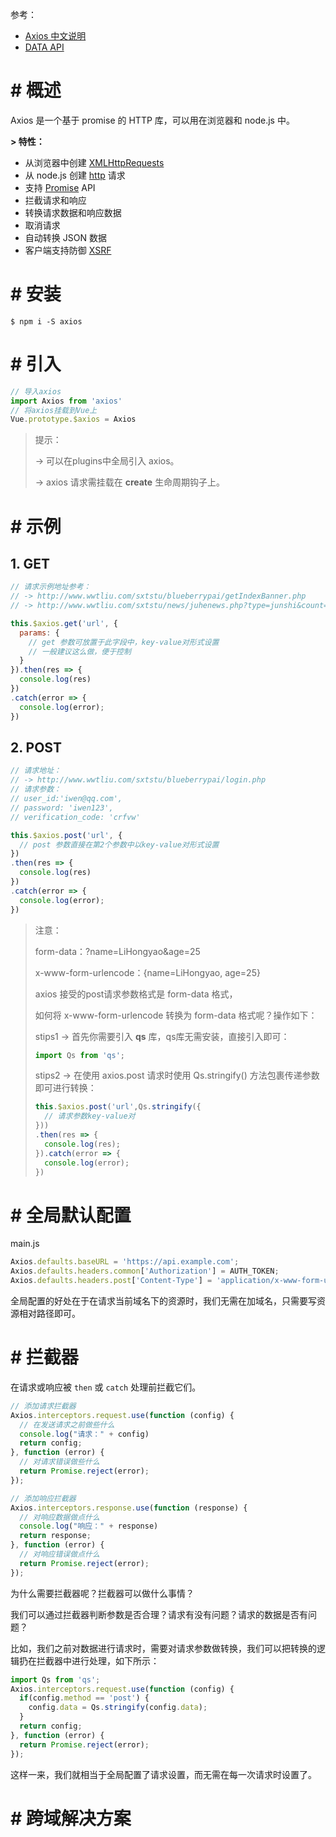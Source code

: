 参考：

- [Axios 中文说明](https://www.kancloud.cn/yunye/axios/234845)
- [DATA API](http://www.wwtliu.com/sxtstu/)

# # 概述

Axios 是一个基于 promise 的 HTTP 库，可以用在浏览器和 node.js 中。

**\> 特性：**

- 从浏览器中创建 [XMLHttpRequests](https://developer.mozilla.org/en-US/docs/Web/API/XMLHttpRequest)
- 从 node.js 创建 [http](http://nodejs.org/api/http.html) 请求
- 支持 [Promise](https://developer.mozilla.org/en-US/docs/Web/JavaScript/Reference/Global_Objects/Promise) API
- 拦截请求和响应
- 转换请求数据和响应数据
- 取消请求
- 自动转换 JSON 数据
- 客户端支持防御 [XSRF](http://en.wikipedia.org/wiki/Cross-site_request_forgery)

# # 安装

```shell
$ npm i -S axios
```

# # 引入

```js
// 导入axios
import Axios from 'axios'
// 将axios挂载到Vue上
Vue.prototype.$axios = Axios
```

> 提示：
>
> -> 可以在plugins中全局引入 axios。
>
> -> axios 请求需挂载在 **create** 生命周期钩子上。

# # 示例

## 1. GET

```javascript
// 请求示例地址参考：
// -> http://www.wwtliu.com/sxtstu/blueberrypai/getIndexBanner.php
// -> http://www.wwtliu.com/sxtstu/news/juhenews.php?type=junshi&count=30

this.$axios.get('url', {
  params: {
    // get 参数可放置于此字段中，key-value对形式设置
    // 一般建议这么做，便于控制
  }
}).then(res => {
  console.log(res)
})
.catch(error => {
  console.log(error);
})
```

## 2. POST

```javascript
// 请求地址：
// -> http://www.wwtliu.com/sxtstu/blueberrypai/login.php
// 请求参数：
// user_id:'iwen@qq.com',
// password: 'iwen123',
// verification_code: 'crfvw'

this.$axios.post('url', {
  // post 参数直接在第2个参数中以key-value对形式设置
})
.then(res => {
  console.log(res)
})
.catch(error => {
  console.log(error);
})
```

> 注意：
>
> form-data：?name=LiHongyao&age=25
>
> x-www-form-urlencode：{name=LiHongyao, age=25}
>
> axios 接受的post请求参数格式是 form-data 格式，
>
> 如何将 x-www-form-urlencode 转换为 form-data 格式呢？操作如下：
>
> stips1 -> 首先你需要引入 **qs** 库，qs库无需安装，直接引入即可：
>
> ```js
> import Qs from 'qs';
> ```
>
> stips2 -> 在使用 axios.post 请求时使用 Qs.stringify() 方法包裹传递参数即可进行转换：
>
> ```js
> this.$axios.post('url',Qs.stringify({
> 	// 请求参数key-value对
> }))
> .then(res => {
>   console.log(res);
> }).catch(error => {
>   console.log(error);
> })
> ```

# # 全局默认配置

main.js

```js
Axios.defaults.baseURL = 'https://api.example.com';
Axios.defaults.headers.common['Authorization'] = AUTH_TOKEN;
Axios.defaults.headers.post['Content-Type'] = 'application/x-www-form-urlencoded';
```

全局配置的好处在于在请求当前域名下的资源时，我们无需在加域名，只需要写资源相对路径即可。

# # 拦截器

在请求或响应被 `then` 或 `catch` 处理前拦截它们。

```javascript
// 添加请求拦截器
Axios.interceptors.request.use(function (config) {
  // 在发送请求之前做些什么
  console.log("请求：" + config)
  return config;
}, function (error) {
  // 对请求错误做些什么
  return Promise.reject(error);
});

// 添加响应拦截器
Axios.interceptors.response.use(function (response) {
  // 对响应数据做点什么
  console.log("响应：" + response)
  return response;
}, function (error) {
  // 对响应错误做点什么
  return Promise.reject(error);
});
```

为什么需要拦截器呢？拦截器可以做什么事情？

我们可以通过拦截器判断参数是否合理？请求有没有问题？请求的数据是否有问题？

比如，我们之前对数据进行请求时，需要对请求参数做转换，我们可以把转换的逻辑扔在拦截器中进行处理，如下所示：

```js
import Qs from 'qs';
Axios.interceptors.request.use(function (config) {
  if(config.method == 'post') {
    config.data = Qs.stringify(config.data);
  }
  return config;
}, function (error) {
  return Promise.reject(error);
});
```

这样一来，我们就相当于全局配置了请求设置，而无需在每一次请求时设置了。

# # 跨域解决方案
















